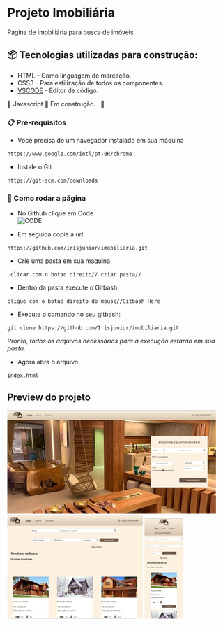 
# Projeto Imobiliária 

Pagina de imobiliária para busca de imóveis.

## 📦 Tecnologias utilizadas para construção:

- HTML - Como linguagem de marcação.
- CSS3 - Para estilização de todos os componentes.  
- [VSCODE](https://code.visualstudio.com/) - Editor de código.

 🚧  Javascript  🚀 Em construção...  🚧



### 📋 Pré-requisitos
- Você precisa de um navegador instalado em sua máquina 


```
https://www.google.com/intl/pt-BR/chrome
```
- Instale o Git

```
https://git-scm.com/downloads
```


### 🔧 Como rodar a página

- No Github clique em Code  <br> 
  ![CODE](/CODE.jpg)  

- Em seguida copie a url:

```
https://github.com/Irisjunior/imobiliaria.git
```
- Crie uma pasta em sua maquina:  <br/>

```
 clicar com o botao direito// criar pasta//
```

- Dentro da pasta execute o Gitbash: <br/>
 ```
 clique com o botao direito do mouse//Gitbash Here
 ```

- Execute o comando no seu gitbash:

```
git clone https://github.com/Irisjunior/imobiliaria.git
```
*Pronto, todos os arquivos necessários para a execução estarão em sua pasta.*   <br/>
- Agora abra o arquivo:

```
Index.html
```
##  Preview do projeto 


![](./print/75%menor-home.jpg)
![](./print/Captura%20de%20tela%202021-04-20%20221214%20(1).jpg)
![](./print/mobile-exemplo.jpg)

